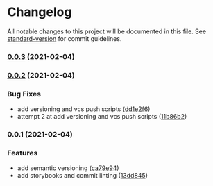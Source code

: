 # Changelog

All notable changes to this project will be documented in this file. See [standard-version](https://github.com/conventional-changelog/standard-version) for commit guidelines.

### [0.0.3](https://github.com/ochomoswill/dev-extreme-nx-starter/compare/v0.0.2...v0.0.3) (2021-02-04)

### [0.0.2](https://github.com/ochomoswill/dev-extreme-nx-starter/compare/v0.0.1...v0.0.2) (2021-02-04)


### Bug Fixes

* add versioning and vcs push scripts ([dd1e2f6](https://github.com/ochomoswill/dev-extreme-nx-starter/commit/dd1e2f6a9ffa7720247e5b385357aba216c1c4c8))
* attempt 2 at add versioning and vcs push scripts ([11b86b2](https://github.com/ochomoswill/dev-extreme-nx-starter/commit/11b86b296b9352c1fcb6e0d3bcacbeb279105678))

### 0.0.1 (2021-02-04)


### Features

* add semantic versioning ([ca79e94](https://github.com/ochomoswill/dev-extreme-nx-starter/commit/ca79e946220ef59eec4a754d3cc0d4b322e318e9))
* add storybooks and commit linting ([13dd845](https://github.com/ochomoswill/dev-extreme-nx-starter/commit/13dd84519587287bd153ed2ec660bf2975bed7c5))
